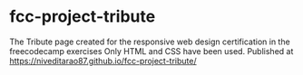 # fcc-project-tribute
The Tribute page created for the responsive web design certification in the freecodecamp exercises
Only HTML and CSS have been used.
Published at https://niveditarao87.github.io/fcc-project-tribute/
